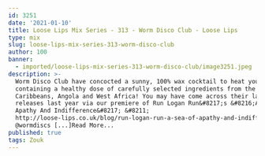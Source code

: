 ```yaml
---
id: 3251
date: '2021-01-10'
title: Loose Lips Mix Series - 313 - Worm Disco Club - Loose Lips
type: mix
slug: loose-lips-mix-series-313-worm-disco-club
author: 100
banner:
  - imported/loose-lips-mix-series-313-worm-disco-club/image3251.jpeg
description: >-
  Worm Disco Club have concocted a sunny, 100% wax cocktail to heat you up,
  containing a healthy dose of carefully selected ingredients from the
  Caribbeans, Angola and West Africa! You may have come across their label
  releases last year via our premiere of Run Logan Run&#8217;s &#8216;A Sea Of
  Apathy And Indifference&#8217; &#8211;
  http://loose-lips.co.uk/blog/run-logan-run-a-sea-of-apathy-and-indifference-worm-discs.
  @wormdiscs [...]Read More...
published: true
tags: Zouk
---
```

